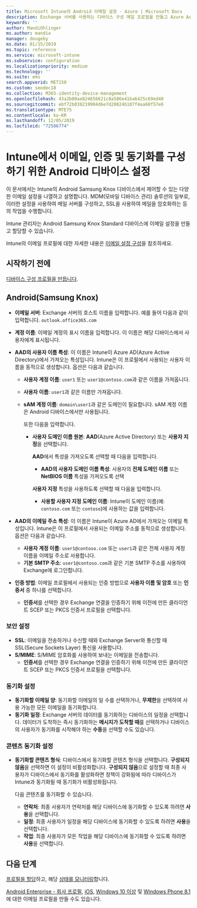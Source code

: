 ```yaml
---
title: Microsoft Intune의 Android 이메일 설정 - Azure | Microsoft Docs
description: Exchange 서버를 사용하는 디바이스 구성 메일 프로필을 만들고 Azure Active Directory에서 특성을 검색합니다. SSL 또는 SMIME을 사용하도록 설정하고, 인증서 또는 사용자 이름/암호를 인증하고, Microsoft Intune을 사용하여 Android 및 Android Samsung Knox 디바이스에서 이메일 및 일정을 동기화합니다.
keywords: ''
author: MandiOhlinger
ms.author: mandia
manager: dougeby
ms.date: 01/15/2019
ms.topic: reference
ms.service: microsoft-intune
ms.subservice: configuration
ms.localizationpriority: medium
ms.technology: ''
ms.suite: ems
search.appverid: MET150
ms.custom: seodec18
ms.collection: M365-identity-device-management
ms.openlocfilehash: 43a2b00ae824656621c8a586e41ba6425c69ed40
ms.sourcegitcommit: ebf72b038219904d6e7d20024b107f4aa68f57e6
ms.translationtype: MTE75
ms.contentlocale: ko-KR
ms.lasthandoff: 12/05/2019
ms.locfileid: "72506774"
---
```

# <a name="android-device-settings-to-configure-email-authentication-and-synchronization-in-intune"></a>Intune에서 이메일, 인증 및 동기화를 구성하기 위한 Android 디바이스 설정

이 문서에서는 Intune의 Android Samsung Knox 디바이스에서 제어할 수 있는 다양한 이메일 설정을 나열하고 설명합니다. MDM(모바일 디바이스 관리) 솔루션의 일부로, 이러한 설정을 사용하여 메일 서버를 구성하고, SSL을 사용하여 메일을 암호화하는 등의 작업을 수행합니다.

Intune 관리자는 Android Samsung Knox Standard 디바이스에 이메일 설정을 만들고 할당할 수 있습니다.

Intune의 이메일 프로필에 대한 자세한 내용은 [이메일 설정 구성](email-settings-configure.md)을 참조하세요.

## <a name="before-you-begin"></a>시작하기 전에

[디바이스 구성 프로필을 만듭니다](email-settings-configure.md#create-a-device-profile).

## <a name="android-samsung-knox"></a>Android(Samsung Knox)

- **이메일 서버**: Exchange 서버의 호스트 이름을 입력합니다. 예를 들어 다음과 같이 입력합니다. `outlook.office365.com`
- **계정 이름**: 이메일 계정의 표시 이름을 입력합니다. 이 이름은 해당 디바이스에서 사용자에게 표시됩니다.
- **AAD의 사용자 이름 특성**: 이 이름은 Intune이 Azure AD(Azure Active Directory)에서 가져오는 특성입니다. Intune은 이 프로필에서 사용되는 사용자 이름을 동적으로 생성합니다. 옵션은 다음과 같습니다.
  - **사용자 계정 이름**: `user1` 또는 `user1@contoso.com`과 같은 이름을 가져옵니다.
  - **사용자 이름**: `user1`과 같은 이름만 가져옵니다.
  - **sAM 계정 이름**: `domain\user1`과 같은 도메인이 필요합니다. sAM 계정 이름은 Android 디바이스에서만 사용됩니다.

    또한 다음을 입력합니다.  
    - **사용자 도메인 이름 원본**: **AAD**(Azure Active Directory) 또는 **사용자 지정**을 선택합니다.

      **AAD**에서 특성을 가져오도록 선택할 때 다음을 입력합니다.
      - **AAD의 사용자 도메인 이름 특성**: 사용자의 **전체 도메인 이름** 또는 **NetBIOS 이름** 특성을 가져오도록 선택

      **사용자 지정** 특성을 사용하도록 선택할 때 다음을 입력합니다.
      - **사용할 사용자 지정 도메인 이름**: Intune이 도메인 이름(예: `contoso.com` 또는 `contoso`)에 사용하는 값을 입력합니다.

- **AAD의 이메일 주소 특성**: 이 이름은 Intune이 Azure AD에서 가져오는 이메일 특성입니다. Intune은 이 프로필에서 사용되는 이메일 주소를 동적으로 생성합니다. 옵션은 다음과 같습니다.
  - **사용자 계정 이름**: `user1@contoso.com` 또는 `user1`과 같은 전체 사용자 계정 이름을 이메일 주소로 사용합니다.
  - **기본 SMTP 주소**: `user1@contoso.com`과 같은 기본 SMTP 주소를 사용하여 Exchange에 로그인합니다.

- **인증 방법**: 이메일 프로필에서 사용되는 인증 방법으로 **사용자 이름 및 암호** 또는 **인증서** 중 하나를 선택합니다.
  - **인증서**를 선택한 경우 Exchange 연결을 인증하기 위해 이전에 만든 클라이언트 SCEP 또는 PKCS 인증서 프로필을 선택합니다.

### <a name="security-settings"></a>보안 설정

- **SSL**: 이메일을 전송하거나 수신할 때와 Exchange Server와 통신할 때 SSL(Secure Sockets Layer) 통신을 사용합니다.
- **S/MIME**: S/MIME 암호화를 사용하여 보내는 이메일을 전송합니다.
  - **인증서**를 선택한 경우 Exchange 연결을 인증하기 위해 이전에 만든 클라이언트 SCEP 또는 PKCS 인증서 프로필을 선택합니다.

### <a name="synchronization-settings"></a>동기화 설정

- **동기화할 이메일 양**: 동기화할 이메일의 일 수를 선택하거나, **무제한**을 선택하여 사용 가능한 모든 이메일을 동기화합니다.
- **동기화 일정**: Exchange 서버의 데이터를 동기화하는 디바이스의 일정을 선택합니다. 데이터가 도착하는 즉시 동기화하는 **메시지가 도착할 때**를 선택하거나 디바이스의 사용자가 동기화를 시작해야 하는 **수동**을 선택할 수도 있습니다.

### <a name="content-sync-settings"></a>콘텐츠 동기화 설정

- **동기화할 콘텐츠 형식**: 디바이스에서 동기화할 콘텐츠 형식을 선택합니다. **구성되지 않음**을 선택하면 이 설정이 비활성화합니다. **구성되지 않음**으로 설정할 때 최종 사용자가 디바이스에서 동기화를 활성화하면 정책이 강화됨에 따라 디바이스가 Intune과 동기화될 때 동기화가 비활성화됩니다. 

  다음 콘텐츠를 동기화할 수 있습니다.  
  - **연락처**: 최종 사용자가 연락처를 해당 디바이스에 동기화할 수 있도록 하려면 **사용**을 선택합니다.
  - **일정**: 최종 사용자가 일정을 해당 디바이스에 동기화할 수 있도록 하려면 **사용**을 선택합니다.
  - **작업**: 최종 사용자가 모든 작업을 해당 디바이스에 동기화할 수 있도록 하려면 **사용**을 선택합니다.

## <a name="next-steps"></a>다음 단계

[프로필을 할당](device-profile-assign.md)하고, 해당 [상태를 모니터링](device-profile-monitor.md)합니다.

[Android Enterprise - 회사 프로필](email-settings-android-enterprise.md), [iOS](email-settings-ios.md), [Windows 10 이상](email-settings-windows-10.md) 및 [Windows Phone 8.1](email-settings-windows-phone-8-1.md)에 대한 이메일 프로필을 만들 수도 있습니다.
